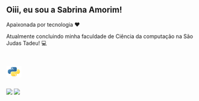 ## Oiii, eu sou a Sabrina Amorim!
Apaixonada por tecnologia ❤️ <div>
Atualmente concluindo minha faculdade de Ciência da computação na São Judas Tadeu! 💻
##



<div style="display: inline_block"><br>

  <img align="center" alt="sabs-Python" height="30" width="40" src="https://raw.githubusercontent.com/devicons/devicon/master/icons/python/python-original.svg">
  
</div>
  
  ##
<div>
 <a href = "mailto:sabrinaammorimm@gmail.com"><img src="https://img.shields.io/badge/-Gmail-%23333?style=for-the-badge&logo=gmail&logoColor=white" target="_blank"></a>
  <a href="https://www.linkedin.com/in/sxbrie/" target="_blank"><img src="https://img.shields.io/badge/-LinkedIn-%230077B5?style=for-the-badge&logo=linkedin&logoColor=white" target="_blank"></a> 
  
</div>
